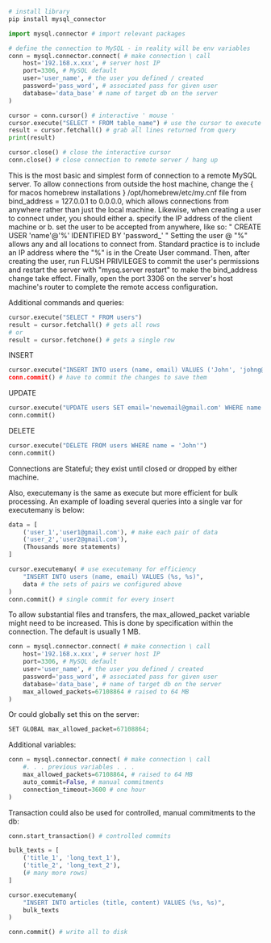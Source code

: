 ```python
# install library
pip install mysql_connector
```

```python
import mysql.connector # import relevant packages

# define the connection to MySQL - in reality will be env variables
conn = mysql.connector.connect( # make connection \ call
	host='192.168.x.xxx', # server host IP
	port=3306, # MySQL default
	user='user_name', # the user you defined / created
	password='pass_word', # associated pass for given user
	database='data_base' # name of target db on the server
)

cursor = conn.cursor() # interactive ' mouse '
cursor.execute("SELECT * FROM table_name") # use the cursor to execute cmd
result = cursor.fetchall() # grab all lines returned from query
print(result)

cursor.close() # close the interactive cursor
conn.close() # close connection to remote server / hang up
```
This is the most basic and simplest form of connection to a remote MySQL server. To allow connections from outside the host machine, change the { for macos homebrew installations } /opt/homebrew/etc/my.cnf file from bind_address = 127.0.0.1 to 0.0.0.0, which allows connections from anywhere rather than just the local machine. Likewise, when creating a user to connect under, you should either a. specify the IP address of the client machine or b. set the user to be accepted from anywhere, like so: 
" CREATE USER 'name'@'%' IDENTIFIED BY 'password_' "
Setting the user @ "%" allows any and all locations to connect from. Standard practice is to include an IP address where the "%" is in the Create User command. Then, after creating the user, run FLUSH PRIVILEGES to commit the user's permissions and restart the server with "mysq.server restart" to make the bind_address change take effect. Finally, open the port 3306 on the server's host machine's router to complete the  remote access configuration.

Additional commands and queries:
```python
cursor.execute("SELECT * FROM users")
result = cursor.fetchall() # gets all rows
# or
result = cursor.fetchone() # gets a single row
```
INSERT
```python
cursor.execute("INSERT INTO users (name, email) VALUES ('John', 'johng@gmail.com')
conn.commit() # have to commit the changes to save them
```
UPDATE
```python
cursor.execute("UPDATE users SET email='newemail@gmail.com' WHERE name = 'John'")
conn.commit()
```
DELETE
```python
cursor.execute("DELETE FROM users WHERE name = 'John'")
conn.commit()
```

Connections are Stateful; they exist until closed or dropped by either machine. 

Also, executemany is the same as execute but more efficient for bulk processing. An example of loading several queries into a single var for executemany is below:
```python
data = [
	('user_1','user1@gmail.com'), # make each pair of data
	('user_2','user2@gmail.com'),
	(Thousands more statements)
]

cursor.executemany( # use executemany for efficiency
	"INSERT INTO users (name, email) VALUES (%s, %s)",
	data # the sets of pairs we configured above
)
conn.commit() # single commit for every insert
```

To allow substantial files and transfers, the max_allowed_packet variable might need to be increased. This is done by specification within the connection. The default is usually 1 MB.
```python
conn = mysql.connector.connect( # make connection \ call
	host='192.168.x.xxx', # server host IP
	port=3306, # MySQL default
	user='user_name', # the user you defined / created
	password='pass_word', # associated pass for given user
	database='data_base', # name of target db on the server
	max_allowed_packets=67108864 # raised to 64 MB
)
```
Or could globally set this on the server:
```python
SET GLOBAL max_allowed_packet=67108864;
```
Additional variables:
```python
conn = mysql.connector.connect( # make connection \ call
	#. . . previous variables . . . 
	max_allowed_packets=67108864, # raised to 64 MB
	auto_commit=False, # manual commitments
	connection_timeout=3600 # one hour
)
```

Transaction could also be used for controlled, manual commitments to the db:
```python
conn.start_transaction() # controlled commits

bulk_texts = [
	('title_1', 'long_text_1'),
	('title_2', 'long_text_2'),
	(# many more rows)
]

cursor.executemany(
	"INSERT INTO articles (title, content) VALUES (%s, %s)",
	bulk_texts
)

conn.commit() # write all to disk
```